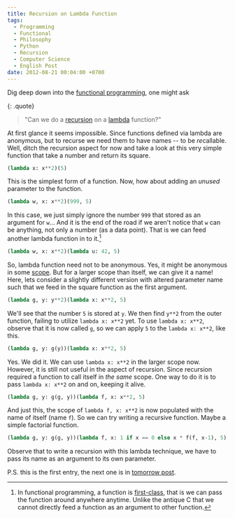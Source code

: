 ```yaml
---
title: Recursion on Lambda Function
tags:
  - Programming
  - Functional
  - Philosophy
  - Python
  - Recursion
  - Computer Science
  - English Post
date: 2012-08-21 00:04:00 +0700
---
```


Dig deep down into the [functional programming][], one might ask

{: .quote}
> "Can we do a [recursion][] on a [lambda][] function?"

At first glance it seems impossible. Since functions defined via lambda are anonymous, but to recurse we need them to have names -- to be *re*callable. Well, ditch the recursion aspect for now and take a look at this very simple function that take a number and return its square.

``` python
(lambda x: x**2)(5)
```

This is the simplest form of a function. Now, how about adding an *unused* parameter to the function.

``` python
(lambda w, x: x**2)(999, 5)
```

In this case, we just simply ignore the number `999` that stored as an argument for `w`... And it is the end of the road if we aren't notice that `w` can be anything, not only a number (as a data point). That is we can feed another lambda function in to it.[^1]

``` python
(lambda w, x: x**2)(lambda u: 42, 5)
```

So, lambda function need not to be anonymous. Yes, it might be anonymous in some [scope][]. But for a larger scope than itself, we can give it a name! Here, lets consider a slightly different version with altered parameter name such that we feed in the square function as the first argument.

``` python
(lambda g, y: y**2)(lambda x: x**2, 5)
```

We'll see that the number `5` is stored at `y`. We then find `y**2` from the outer function, failing to utilize `lambda x: x**2` yet. To use `lambda x: x**2`, observe that it is now called `g`, so we can apply `5` to the `lambda x: x**2`, like this.

``` python
(lambda g, y: g(y))(lambda x: x**2, 5)
```

Yes. We did it. We can use `lambda x: x**2` in the larger scope now. However, it is still not useful in the aspect of recursion. Since recursion required a function to call itself in *the same* scope. One way to do it is to pass `lambda x: x**2` on and on, keeping it alive.

``` python
(lambda g, y: g(g, y))(lambda f, x: x**2, 5)
```

And just this, the scope of `lambda f, x: x**2` is now populated with the name of itself (name `f`). So we can try writing a recursive function. Maybe a simple factorial function.

``` python
(lambda g, y: g(g, y))(lambda f, x: 1 if x == 0 else x * f(f, x-1), 5)
```

Observe that to write a recursion with this lambda technique, we have to pass its name as an argument to its own parameter.

P.S. this is the first entry, the next one is in [tomorrow post][self y-comb].


[^1]: In functional programming, a function is [first-class][], that is we can pass the function around anywhere anytime. Unlike the antique C that we cannot directly feed a function as an argument to other function.


[self y-comb]: /2012/08/22/what-is-y-combinator.html

[functional programming]: //en.wikipedia.org/wiki/Functional_programming
[recursion]: //en.wikipedia.org/wiki/Recursion
[lambda]: //en.wikipedia.org/wiki/Anonymous_function
[scope]: //en.wikipedia.org/wiki/Scope_(computer_science)
[first-class]: //en.wikipedia.org/wiki/First-class_function

